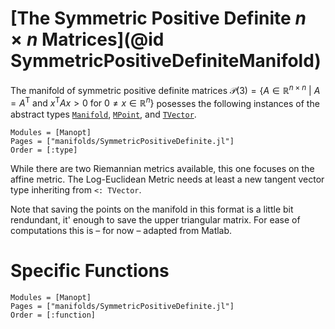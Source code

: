 # [The Symmetric Positive Definite $n\times n$ Matrices](@id SymmetricPositiveDefiniteManifold)
The manifold of symmetric positive definite matrices
$\mathcal P(3) = \bigl\{ A \in \mathbb R^{n\times n}\ \big|\ 
A = A^{\mathrm{T}} \text{ and }
x^{\mathrm{T}}Ax > 0 \text{ for } 0\neq x \in\mathbb R^n \bigr\}$
posesses the following instances of the abstract types
[`Manifold`](@ref), [`MPoint`](@ref), and [`TVector`](@ref).
```@autodocs
Modules = [Manopt]
Pages = ["manifolds/SymmetricPositiveDefinite.jl"]
Order = [:type]
```
While there are two Riemannian metrics available, this one focuses on the
affine metric. The Log-Euclidean Metric needs at least a new tangent vector
type inheriting from `<: TVector`.

Note that saving the points on the manifold in this format is a little bit rendundant,
it' enough to save the upper triangular matrix. For ease of computations this
is – for now – adapted from Matlab.

# Specific Functions
```@autodocs
Modules = [Manopt]
Pages = ["manifolds/SymmetricPositiveDefinite.jl"]
Order = [:function]
```
